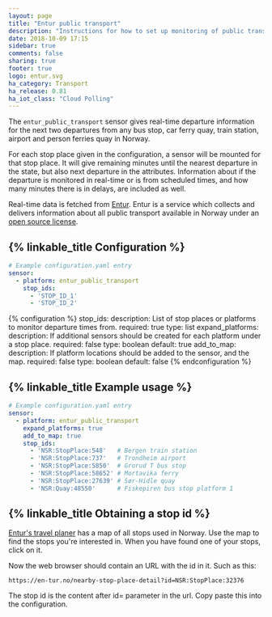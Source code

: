 ```yaml
---
layout: page
title: "Entur public transport"
description: "Instructions for how to set up monitoring of public transport departures in Norway."
date: 2018-10-09 17:15
sidebar: true
comments: false
sharing: true
footer: true
logo: entur.svg
ha_category: Transport
ha_release: 0.81
ha_iot_class: "Cloud Polling"
---
```


The `entur_public_transport` sensor gives real-time departure information for the next two departures from any bus stop, car ferry quay, train station, airport and person ferries quay in Norway. 

For each stop place given in the configuration, a sensor will be mounted for that stop place. It will give remaining minutes until the nearest departure in the state, but also next departure in the attributes. Information about if the departure is monitored in real-time or is from scheduled times, and how many minutes there is in delays, are included as well. 

Real-time data is fetched from [Entur](https://www.entur.org). Entur is a service which collects and delivers information about all public transport available in Norway under an [open source license](https://data.norge.no/nlod/no). 

## {% linkable_title Configuration %}

```yaml
# Example configuration.yaml entry
sensor:
  - platform: entur_public_transport
    stop_ids:
      - 'STOP_ID_1'
      - 'STOP_ID_2'
```

{% configuration %}
stop_ids:
  description: List of stop places or platforms to monitor departure times from.
  required: true
  type: list
expand_platforms:
  description: If additional sensors should be created for each platform under a stop place. 
  required: false
  type: boolean
  default: true
add_to_map:
  description: If platform locations should be added to the sensor, and the map. 
  required: false
  type: boolean
  default: false
{% endconfiguration %}

## {% linkable_title Example usage %}

```yaml
# Example configuration.yaml entry
sensor:
  - platform: entur_public_transport
    expand_platforms: true
    add_to_map: true
    stop_ids:
      - 'NSR:StopPlace:548'   # Bergen train station
      - 'NSR:StopPlace:737'   # Trondheim airport
      - 'NSR:StopPlace:5850'  # Grorud T bus stop
      - 'NSR:StopPlace:58652' # Mortavika ferry 
      - 'NSR:StopPlace:27639' # Sør-Hidle quay 
      - 'NSR:Quay:48550'      # Fiskepiren bus stop platform 1
```

## {% linkable_title Obtaining a stop id %}

[Entur's travel planer](https://en-tur.no) has a map of all stops used in Norway. Use the map to find the stops you're interested in. When you have found one of your stops, click on it. 

Now the web browser should contain an URL with the id in it. Such as this: 

`https://en-tur.no/nearby-stop-place-detail?id=NSR:StopPlace:32376`

The stop id is the content after id= parameter in the url. Copy paste this into the configuration. 

